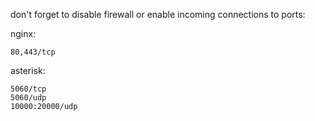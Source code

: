 don't forget to disable firewall or enable incoming connections to ports:

nginx: 

```
80,443/tcp
```

asterisk:

```
5060/tcp
5060/udp
10000:20000/udp
```
